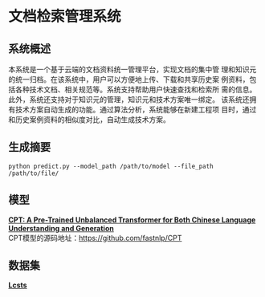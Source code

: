 # 文档检索管理系统

## 系统概述
本系统是一个基于云端的文档资料统一管理平台，实现文档的集中管
理和知识元的统一归档。在该系统中，用户可以方便地上传、下载和共享历史案
例资料，包括各种技术文档、相关规范等。系统支持帮助用户快速查找和检索所
需的信息。此外，系统还支持对于知识元的管理，知识元和技术方案唯一绑定。
该系统还拥有技术方案自动生成的功能。通过算法分析，系统能够在新建工程项
目时，通过和历史案例资料的相似度对比，自动生成技术方案。
  
## 生成摘要
```
python predict.py --model_path /path/to/model --file_path /path/to/file/
```  

## 模型  
[**CPT: A Pre-Trained Unbalanced Transformer for Both Chinese Language Understanding and Generation**](https://arxiv.org/pdf/2109.05729.pdf)  
CPT模型的源码地址：https://github.com/fastnlp/CPT
  
  ## 数据集
  [**Lcsts**](https://huggingface.co/datasets/suolyer/lcsts)